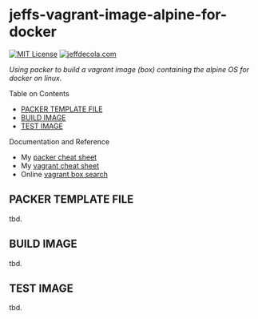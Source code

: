 # jeffs-vagrant-image-alpine-for-docker

[![MIT License](http://img.shields.io/:license-mit-blue.svg)](http://jeffdecola.mit-license.org)
[![jeffdecola.com](https://img.shields.io/badge/website-jeffdecola.com-blue)](https://jeffdecola.com)

_Using packer to build a vagrant image (box)
containing the alpine OS
for docker on linux._

Table on Contents

* [PACKER TEMPLATE FILE](https://github.com/JeffDeCola/my-packer-image-builds/tree/master/vagrant-images/jeffs-vagrant-image-alpine-for-docker#packer-template-file)
* [BUILD IMAGE](https://github.com/JeffDeCola/my-packer-image-builds/tree/master/vagrant-images/jeffs-vagrant-image-alpine-for-docker#build-image)
* [TEST IMAGE](https://github.com/JeffDeCola/my-packer-image-builds/tree/master/vagrant-images/jeffs-vagrant-image-alpine-for-docker#test-image)

Documentation and Reference

* My
  [packer cheat sheet](https://github.com/JeffDeCola/my-cheat-sheets/tree/master/software/operations/orchestration/builds-deployment-containers/packer-cheat-sheet)
* My
  [vagrant cheat sheet](https://github.com/JeffDeCola/my-cheat-sheets/tree/master/software/development/development-environments/vagrant-cheat-sheet)
* Online [vagrant box search](https://app.vagrantup.com/boxes/search)

## PACKER TEMPLATE FILE

tbd.

## BUILD IMAGE

tbd.

## TEST IMAGE

tbd.
